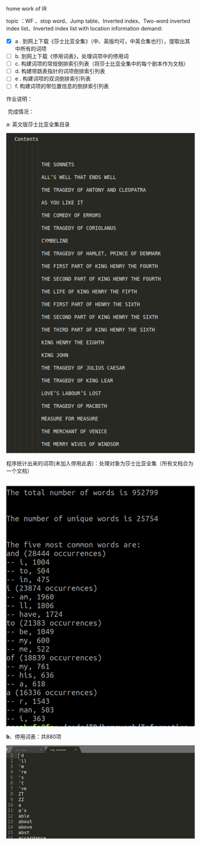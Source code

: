 home work of IR

topic ：WF 、stop word、Jump table、Inverted index、Two-word inverted index list、Inverted index list with location information
demand:

- [x]  a . 到网上下载《莎士比亚全集》（中、英版均可，中英合集也行），提取出其中所有的词项
- [ ]  b. 到网上下载《停用词表》，处理词项中的停用词
- [ ] c. 构建词项的常规倒排索引列表（将莎士比亚全集中的每个剧本作为文档）
- [ ] d. 构建带跳表指针的词项倒排索引列表
- [ ] e . 构建词项的双词倒排索引列表
- [ ] f. 构建词项的带位置信息的倒排索引列表

作业说明：

​	完成情况：

   a: 英文版莎士比亚全集目录

![](./image/Contents.png)

​	程序统计出来的词项(未加入停用此表)：处理对象为莎士比亚全集（所有文档合为一个文档）

​					![](./image/token.png)



**b**、停用词表：共880项

![](./image/stop_words.png)

